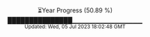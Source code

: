 <p align="center">
⏳Year Progress (50.89 %) <br>
███████████████▁▁▁▁▁▁▁▁▁▁▁▁▁▁▁ <br>
<sub>Updated: Wed, 05 Jul 2023 18:02:48 GMT</sub>
</p>

